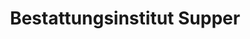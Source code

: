 ---
title: "Bestattungsinstitut Supper"
url: /wennigsen-deister/bestattungsinstitut-supper/
shop: Bestattungen
---